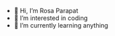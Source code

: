 - 👋 Hi, I’m Rosa Parapat
- 👀 I’m interested in coding
- 🌱 I’m currently learning anything
<!---
chichitimee/chichitimee is a ✨ special ✨ repository because its `README.md` (this file) appears on your GitHub profile.
You can click the Preview link to take a look at your changes.
--->
